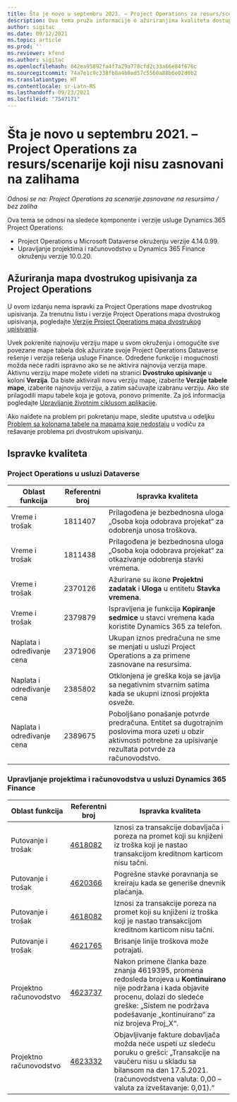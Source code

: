 ```yaml
---
title: Šta je novo u septembru 2021. – Project Operations za resurs/scenarije koji nisu zasnovani na zalihama
description: Ova tema pruža informacije o ažuriranjima kvaliteta dostupnim u izdanju Project Operations za septembar 2021. godine za za scenarije zasnovane na resursima/materijalima koji nisu na zalihama.
author: sigitac
ms.date: 09/12/2021
ms.topic: article
ms.prod: ''
ms.reviewer: kfend
ms.author: sigitac
ms.openlocfilehash: 842ea95892fa4f7a29a778cfd2c33a66e84f676c
ms.sourcegitcommit: 74a7e1c9c338fb8a4b0ad57c5560a88b6e02d0b2
ms.translationtype: HT
ms.contentlocale: sr-Latn-RS
ms.lasthandoff: 09/23/2021
ms.locfileid: "7547171"
---
```

# <a name="whats-new-september-2021---project-operations-for-resourcenon-stocked-based-scenarios"></a>Šta je novo u septembru 2021. – Project Operations za resurs/scenarije koji nisu zasnovani na zalihama

*Odnosi se na: Project Operations za scenarije zasnovane na resursima / bez zaliha*

Ova tema se odnosi na sledeće komponente i verzije usluge Dynamics 365 Project Operations:

   - Project Operations u Microsoft Dataverse okruženju verzije 4.14.0.99.
   - Upravljanje projektima i računovodstvo u Dynamics 365 Finance okruženju verzije 10.0.20.

## <a name="project-operations-dual-write-maps-updates"></a>Ažuriranja mapa dvostrukog upisivanja za Project Operations

U ovom izdanju nema ispravki za Project Operations mape dvostrukog upisivanja. Za trenutnu listu i verzije Project Operations mapa dvostrukog upisivanja, pogledajte [Verzije Project Operations mapa dvostrukog upisivanja](../environment/resource-dual-write-maps.md).

Uvek pokrenite najnoviju verziju mape u svom okruženju i omogućite sve povezane mape tabela dok ažurirate svoje Project Operations Dataverse rešenje i verzija rešenja usluge Finance. Određene funkcije i mogućnosti možda neće raditi ispravno ako se ne aktivira najnovija verzija mape. Aktivnu verziju mape možete videti na stranici **Dvostruko upisivanje** u koloni **Verzija**. Da biste aktivirali novu verziju mape, izaberite **Verzije tabele mape**, izaberite najnoviju verziju, a zatim sačuvajte izabranu verziju. Ako ste prilagodili mapu tabele koja je gotova, ponovo primenite. Za još informacija pogledajte [Upravljanje životnim ciklusom aplikacije](/dynamics365/fin-ops-core/dev-itpro/data-entities/dual-write/app-lifecycle-management).

Ako naiđete na problem pri pokretanju mape, sledite uputstva u odeljku [Problem sa kolonama tabele na mapama koje nedostaju](/dynamics365/fin-ops-core/dev-itpro/data-entities/dual-write/dual-write-troubleshooting-finops-upgrades#missing-table-columns-issue-on-maps) u vodiču za rešavanje problema pri dvostrukom upisivanju.

## <a name="quality-updates"></a>Ispravke kvaliteta

### <a name="project-operations-on-dataverse"></a>Project Operations u usluzi Dataverse

| **Oblast funkcija** | **Referentni broj** | **Ispravka kvaliteta** |
| --- | --- | --- |
| Vreme i trošak | 1811407 | Prilagođena je bezbednosna uloga „Osoba koja odobrava projekat“ za odobrenja unosa troškova. |
| Vreme i trošak | 1811438 | Prilagođena je bezbednosna uloga „Osoba koja odobrava projekat“ za otkazivanje odobrenja stavki vremena. |
| Vreme i trošak | 2370126 | Ažurirane su ikone **Projektni zadatak** i **Uloga** u entitetu **Stavka vremena**. |
| Vreme i trošak | 2379879 | Ispravljena je funkcija **Kopiranje sedmice** u stavci vremena kada koristite Dynamics 365 za telefon. |
| Naplata i određivanje cena | 2371906 | Ukupan iznos predračuna ne sme se menjati u usluzi Project Operations a za primene zasnovane na resursima. |
| Naplata i određivanje cena | 2385802 | Otklonjena je greška koja se javlja sa negativnim stvarnim satima kada se ukupni iznosi projekta osveže. |
| Naplata i određivanje cena | 2389675 | Poboljšano ponašanje potvrde predračuna. Entitet sa dugotrajnim poslovima mora uzeti u obzir aktivnosti potrebne za upisivanje rezultata potvrde za računovodstvo. |

### <a name="project-management-and-accounting-in-dynamics-365-finance"></a>Upravljanje projektima i računovodstva u usluzi Dynamics 365 Finance

| Oblast funkcija | Referentni broj | Ispravka kvaliteta |
| --- | --- | --- |
| Putovanje i trošak | [4618082](https://fix.lcs.dynamics.com/Issue/Details?kb=4618082&amp;bugId=583101&amp;dbType=3&amp;qc=9c85ac8ca1e5e9cd07fac9e9aa2cb0914724e28b86ad3339dacf7741f554c605) | Iznosi za transakcije dobavljača i poreza na promet koji su knjiženi iz troška koji je nastao transakcijom kreditnom karticom nisu tačni. |
| Putovanje i trošak | [4620366](https://fix.lcs.dynamics.com/Issue/Details?kb=4620366&amp;bugId=579485&amp;dbType=3&amp;qc=e864789bd95505ea624c537d585bf113c2de60b97c88439d44693dbd85aa8e92) | Pogrešne stavke poravnanja se kreiraju kada se generiše dnevnik plaćanja. |
| Putovanje i trošak | [4618082](https://fix.lcs.dynamics.com/Issue/Details?kb=4618082&amp;bugId=583101&amp;dbType=3&amp;qc=9c85ac8ca1e5e9cd07fac9e9aa2cb0914724e28b86ad3339dacf7741f554c605) | Iznosi za transakcije poreza na promet koji su knjiženi iz troška koji je nastao transakcijom kreditnom karticom nisu tačni. |
| Putovanje i trošak | [4621765](https://fix.lcs.dynamics.com/Issue/Details?kb=4621765&amp;bugId=587306&amp;dbType=3&amp;qc=6fbfad0123d4e95eaf8d5a5a2f6c354577c991b7905c852ab02d1f94e728a876) | Brisanje linije troškova može potrajati. |
| Projektno računovodstvo | [4623737](https://fix.lcs.dynamics.com/Issue/Details?kb=4623737&amp;bugId=598109&amp;dbType=3&amp;qc=4101fc5865201e21815299f2ff11ae46d5d5370510868df86c25ee09a8ca1a0c) | Nakon primene članka baze znanja 4619395, promena redosleda brojeva u **Kontinuirano** nije podržana i kada objavite procenu, dolazi do sledeće greške: „Sistem ne podržava podešavanje „kontinuirano“ za niz brojeva Proj_X“. |
| Projektno računovodstvo | [4623332](https://fix.lcs.dynamics.com/Issue/Details?kb=4623332&amp;bugId=586034&amp;dbType=3&amp;qc=2f64bb1977c4a9c9dd2ce9de7e72230b86eca14b6295c5bbfb614ea97ad81caf) | Objavljivanje fakture dobavljača možda neće uspeti uz sledeću poruku o grešci: „Transakcije na vaučeru nisu u skladu sa bilansom na dan 17.5.2021. (računovodstvena valuta: 0,00 – valuta za izveštavanje: 0,01).“ |
